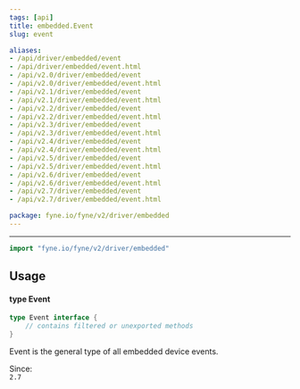 ```yaml
---
tags: [api]
title: embedded.Event
slug: event

aliases:
- /api/driver/embedded/event
- /api/driver/embedded/event.html
- /api/v2.0/driver/embedded/event
- /api/v2.0/driver/embedded/event.html
- /api/v2.1/driver/embedded/event
- /api/v2.1/driver/embedded/event.html
- /api/v2.2/driver/embedded/event
- /api/v2.2/driver/embedded/event.html
- /api/v2.3/driver/embedded/event
- /api/v2.3/driver/embedded/event.html
- /api/v2.4/driver/embedded/event
- /api/v2.4/driver/embedded/event.html
- /api/v2.5/driver/embedded/event
- /api/v2.5/driver/embedded/event.html
- /api/v2.6/driver/embedded/event
- /api/v2.6/driver/embedded/event.html
- /api/v2.7/driver/embedded/event
- /api/v2.7/driver/embedded/event.html

package: fyne.io/fyne/v2/driver/embedded
---
```



---
```go
import "fyne.io/fyne/v2/driver/embedded"
```

## Usage

#### type Event

```go
type Event interface {
	// contains filtered or unexported methods
}
```

Event is the general type of all embedded device events.


<div class="since">Since: <code>
2.7</code></div>
